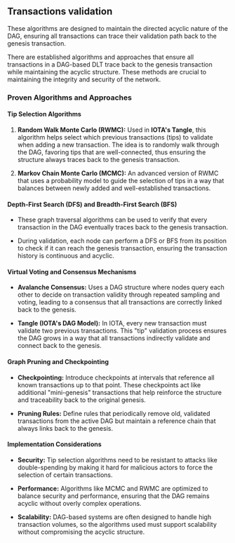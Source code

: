 ## Transactions validation

These algorithms are designed to maintain the directed acyclic nature of the DAG, ensuring all transactions can trace their validation path back to the genesis transaction.

There are established algorithms and approaches that ensure all transactions in a DAG-based DLT trace back to the genesis transaction while maintaining the acyclic structure. These methods are crucial to maintaining the integrity and security of the network.


### Proven Algorithms and Approaches


#### Tip Selection Algorithms

1. **Random Walk Monte Carlo (RWMC):** Used in **IOTA's Tangle**, this algorithm helps select which previous transactions (tips) to validate when adding a new transaction. The idea is to randomly walk through the DAG, favoring tips that are well-connected, thus ensuring the structure always traces back to the genesis transaction.

2. **Markov Chain Monte Carlo (MCMC):** An advanced version of RWMC that uses a probability model to guide the selection of tips in a way that balances between newly added and well-established transactions.


#### Depth-First Search (DFS) and Breadth-First Search (BFS)

- These graph traversal algorithms can be used to verify that every transaction in the DAG eventually traces back to the genesis transaction.

- During validation, each node can perform a DFS or BFS from its position to check if it can reach the genesis transaction, ensuring the transaction history is continuous and acyclic.


#### Virtual Voting and Consensus Mechanisms

- **Avalanche Consensus:** Uses a DAG structure where nodes query each other to decide on transaction validity through repeated sampling and voting, leading to a consensus that all transactions are correctly linked back to the genesis.

- **Tangle (IOTA's DAG Model):** In IOTA, every new transaction must validate two previous transactions. This "tip" validation process ensures the DAG grows in a way that all transactions indirectly validate and connect back to the genesis.

#### Graph Pruning and Checkpointing

- **Checkpointing:** Introduce checkpoints at intervals that reference all known transactions up to that point. These checkpoints act like additional "mini-genesis" transactions that help reinforce the structure and traceability back to the original genesis.

- **Pruning Rules:** Define rules that periodically remove old, validated transactions from the active DAG but maintain a reference chain that always links back to the genesis.

#### Implementation Considerations
- **Security:** Tip selection algorithms need to be resistant to attacks like double-spending by making it hard for malicious actors to force the selection of certain transactions.

- **Performance:** Algorithms like MCMC and RWMC are optimized to balance security and performance, ensuring that the DAG remains acyclic without overly complex operations.

- **Scalability:** DAG-based systems are often designed to handle high transaction volumes, so the algorithms used must support scalability without compromising the acyclic structure.

